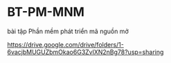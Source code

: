 # BT-PM-MNM
bài tập Phần mềm phát triển mã nguồn mở 

https://drive.google.com/drive/folders/1-6vacjbMUGUZbmOkao6G3ZvlXN2nBg78?usp=sharing
